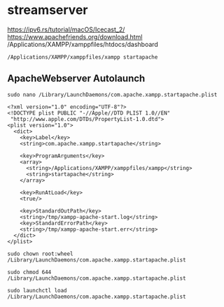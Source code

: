 # streamserver
https://ipv6.rs/tutorial/macOS/Icecast_2/
https://www.apachefriends.org/download.html
/Applications/XAMPP/xamppfiles/htdocs/dashboard
```
/Applications/XAMPP/xamppfiles/xampp startapache
```
## ApacheWebserver Autolaunch
```
sudo nano /Library/LaunchDaemons/com.apache.xampp.startapache.plist
```
```
<?xml version="1.0" encoding="UTF-8"?>
<!DOCTYPE plist PUBLIC "-//Apple//DTD PLIST 1.0//EN"
 "http://www.apple.com/DTDs/PropertyList-1.0.dtd">
<plist version="1.0">
  <dict>
    <key>Label</key>
    <string>com.apache.xampp.startapache</string>

    <key>ProgramArguments</key>
    <array>
      <string>/Applications/XAMPP/xamppfiles/xampp</string>
      <string>startapache</string>
    </array>

    <key>RunAtLoad</key>
    <true/>

    <key>StandardOutPath</key>
    <string>/tmp/xampp-apache-start.log</string>
    <key>StandardErrorPath</key>
    <string>/tmp/xampp-apache-start.err</string>
  </dict>
</plist>
```
```
sudo chown root:wheel /Library/LaunchDaemons/com.apache.xampp.startapache.plist
```
```
sudo chmod 644 /Library/LaunchDaemons/com.apache.xampp.startapache.plist
```
```
sudo launchctl load /Library/LaunchDaemons/com.apache.xampp.startapache.plist
```
